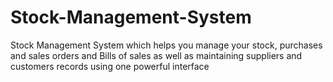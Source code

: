 # Stock-Management-System
Stock Management System which helps you manage your stock, purchases and sales orders and Bills of sales as well as maintaining suppliers and customers records using one powerful interface 
